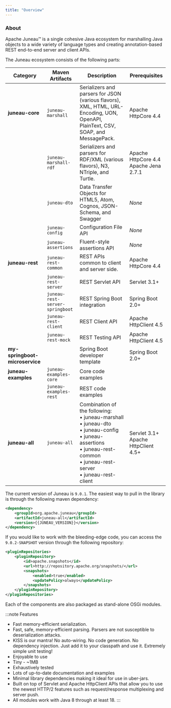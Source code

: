 ```yaml
---
title: "Overview"
---
```


### About

Apache Juneau™ is a single cohesive Java ecosystem for marshalling Java objects to a wide variety of
language types and creating annotation-based REST end-to-end server and client APIs.

The Juneau ecosystem consists of the following parts:

| Category | Maven Artifacts | Description | Prerequisites |
|----------|------------------|-------------|---------------|
| **juneau-core** | `juneau-marshall` | Serializers and parsers for JSON (various flavors), XML, HTML, URL-Encoding, UON, OpenAPI, PlainText, CSV, SOAP, and MessagePack. | Apache HttpCore 4.4 |
| | `juneau-marshall-rdf` | Serializers and parsers for RDF/XML (various flavors), N3, NTriple, and Turtle. | Apache HttpCore 4.4<br/>Apache Jena 2.7.1 |
| | `juneau-dto` | Data Transfer Objects for HTML5, Atom, Cognos, JSON-Schema, and Swagger | *None* |
| | `juneau-config` | Configuration File API | *None* |
| | `juneau-assertions` | Fluent-style assertions API | *None* |
| **juneau-rest** | `juneau-rest-common` | REST APIs common to client and server side. | Apache HttpCore 4.4 |
| | `juneau-rest-server` | REST Servlet API | Servlet 3.1+ |
| | `juneau-rest-server-springboot` | REST Spring Boot integration | Spring Boot 2.0+ |
| | `juneau-rest-client` | REST Client API | Apache HttpClient 4.5 |
| | `juneau-rest-mock` | REST Testing API | Apache HttpClient 4.5 |
| **my-springboot-microservice** | | Spring Boot developer template | Spring Boot 2.0+ |
| **juneau-examples** | `juneau-examples-core` | Core code examples | |
| | `juneau-examples-rest` | REST code examples | |
| **juneau-all** | `juneau-all` | Combination of the following:<br/>• juneau-marshall<br/>• juneau-dto<br/>• juneau-config<br/>• juneau-assertions<br/>• juneau-rest-common<br/>• juneau-rest-server<br/>• juneau-rest-client | Servlet 3.1+<br/>Apache HttpClient 4.5+ |

The current version of Juneau is `9.0.1`.
The easiest way to pull in the library is through the following maven dependency:

```xml
<dependency>
    <groupId>org.apache.juneau</groupId>
    <artifactId>juneau-all</artifactId>
    <version>{{JUNEAU_VERSION}}</version>
</dependency>
```

If you would like to work with the bleeding-edge code, you can access the `9.0.2-SNAPSHOT`
version through the following repository:

```xml
<pluginRepositories>
    <pluginRepository>
        <id>apache.snapshots</id>
        <url>http://repository.apache.org/snapshots/</url>
        <snapshots>
            <enabled>true</enabled>
            <updatePolicy>always</updatePolicy>
        </snapshots>
    </pluginRepository>
</pluginRepositories>
```

Each of the components are also packaged as stand-alone OSGi modules.

:::note Features
- Fast memory-efficient serialization.
- Fast, safe, memory-efficient parsing. Parsers are not susceptible to deserialization attacks.
- KISS is our mantra! No auto-wiring. No code generation. No dependency injection. Just add it to your classpath and use it. Extremely simple unit testing!
- Enjoyable to use
- Tiny - ~1MB
- Exhaustively tested
- Lots of up-to-date documentation and examples
- Minimal library dependencies making it ideal for use in uber-jars.
- Built on top of Servlet and Apache HttpClient APIs that allow you to use the newest HTTP/2 features such as request/response multiplexing and server push.
- All modules work with Java 8 through at least 18.
:::